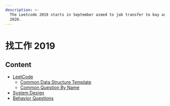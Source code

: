 ```yaml
---
description: >-
  The Leetcode 2019 starts in September aimed to job transfer to bay area in
  2020.
---
```


# 找工作 2019

## Content

* [LeetCode](leetcode/)
  * [Common Data Structure Template ](leetcode/data-structure/)
  * [Common Question By Name](leetcode/common-questions-by-name.md)
* [System Design]()
* [Behavior Questions]()





